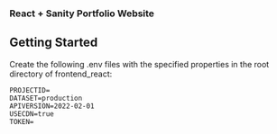 ### React + Sanity Portfolio Website


## Getting Started
Create the following .env files with the specified properties in the root directory of frontend_react:
```
PROJECTID=
DATASET=production  
APIVERSION=2022-02-01
USECDN=true
TOKEN=
```


